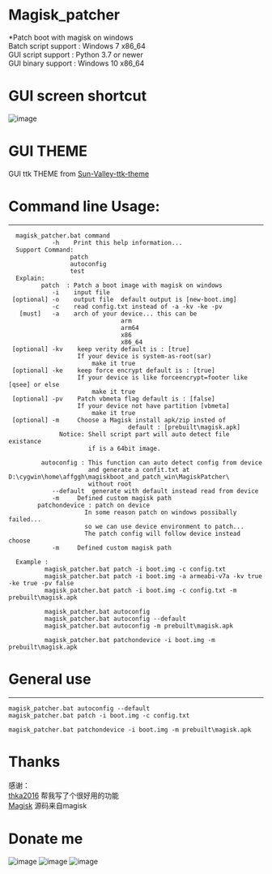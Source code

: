 # Magisk_patcher
*Patch boot with magisk on windows  
Batch script support :
                Windows 7 x86_64  
GUI script support   :
                Python 3.7 or newer  
GUI binary support   :
                Windows 10 x86_64  
# GUI screen shortcut
![image](https://github.com/affggh/Magisk_patcher/raw/main/bin/gui.png)
# GUI THEME
GUI ttk THEME from [Sun-Valley-ttk-theme](https://github.com/rdbende/Sun-Valley-ttk-theme)
# Command line Usage:
***
```
  magisk_patcher.bat command
            -h    Print this help information...
  Support Command:
                 patch
                 autoconfig
                 test
  Explain:
         patch  : Patch a boot image with magisk on windows
            -i    input file
 [optional] -o    output file  default output is [new-boot.img]
            -c    read config.txt instead of -a -kv -ke -pv
   [must]   -a    arch of your device... this can be 
                               arm
                               arm64
                               x86
                               x86_64
 [optional] -kv    keep verity default is : [true]
                   If your device is system-as-root(sar)
                       make it true
 [optional] -ke    keep force encrypt default is : [true]
                   If your device is like forceencrypt=footer like [qsee] or else
                       make it true
 [optional] -pv    Patch vbmeta flag default is : [false]
                   If your device not have partition [vbmeta]
                       make it true
 [optional] -m     Choose a Magisk install apk/zip insted of 
                                 default : [prebuilt\magisk.apk]
              Notice: Shell script part will auto detect file existance
                      if is a 64bit image.

         autoconfig : This function can auto detect config from device
                      and generate a confit.txt at D:\cygwin\home\affggh\magiskboot_and_patch_win\MagiskPatcher\ 
                      without root
            --default  generate with default instead read from device
            -m     Defined custom magisk path
        patchondevice : patch on device
                     In some reason patch on windows possibally failed...
                     so we can use device environment to patch...
                     The patch config will follow device instead choose
            -m     Defined custom magisk path

  Example : 
          magisk_patcher.bat patch -i boot.img -c config.txt
          magisk_patcher.bat patch -i boot.img -a armeabi-v7a -kv true -ke true -pv false
          magisk_patcher.bat patch -i boot.img -c config.txt -m prebuilt\magisk.apk

          magisk_patcher.bat autoconfig
          magisk_patcher.bat autoconfig --default
          magisk_patcher.bat autoconfig -m prebuilt\magisk.apk

          magisk_patcher.bat patchondevice -i boot.img -m prebuilt\magisk.apk
```
# General use
***
```
magisk_patcher.bat autoconfig --default
magisk_patcher.bat patch -i boot.img -c config.txt
```
```
magisk_patcher.bat patchondevice -i boot.img -m prebuilt\magisk.apk
```
# Thanks
感谢：    
    [thka2016](https://github.com/thka2016) 帮我写了个很好用的功能    
	[Magisk](https://github.com/topjohnwu/Magisk) 源码来自magisk    

# Donate me
![image](https://github.com/affggh/Magisk_patcher/raw/main/bin/alipay.png)
![image](https://github.com/affggh/Magisk_patcher/raw/main/bin/wechat.png)
![image](https://github.com/affggh/Magisk_patcher/raw/main/bin/zfbhb.png)
